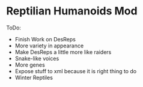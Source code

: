 # Reptilian Humanoids Mod

ToDo:
* Finish Work on DesReps
* More variety in appearance
* Make DesReps a little more like raiders
* Snake-like voices
* More genes
* Expose stuff to xml because it is right thing to do
* Winter Reptiles
